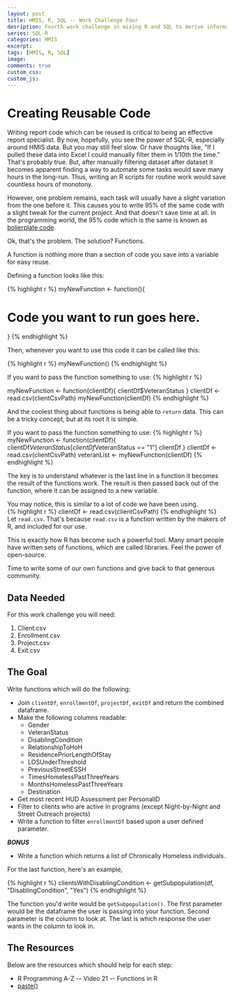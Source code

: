 ```yaml
---
layout: post
title: HMIS, R, SQL -- Work Challenge Four
desription: Fourth work challenge in mixing R and SQL to derive information from HMIS data.
series: SQL-R
categories: HMIS
excerpt:
tags: [HMIS, R, SQL]
image:
comments: true
custom_css: 
custom_js: 
---
```

# Creating Reusable Code

Writing report code which can be reused is critical to being an effective report specialist.  By now, hopefully, you see the power of SQL-R, especially around HMIS data.  But you may still feel slow.  Or have thoughts like, "If I pulled these data into Excel I could manually filter them in 1/10th the time." That's probably true.  But, after manually filtering dataset after dataset it becomes apparent finding a way to automate some tasks would save many hours in the long-run. Thus, writing an R scripts for routine work would save countless hours of monotony.

However, one problem remains, each task will usually have a _slight_ variation from the one before it.  This causes you to write 95% of the same code with a slight tweak for the current project.  And that doesn't save time at all.  In the programming world, the 95% code which is the same is known as [bolierplate code](https://en.wikipedia.org/wiki/Boilerplate_code).

Ok, that's the problem.  The solution? Functions.

A function is nothing more than a section of code you save into a variable for easy reuse.  

Defining a function looks like this:

{% highlight r %}
myNewFunction <- function(){
  # Code you want to run goes here.
}
{% endhighlight %}

Then, whenever you want to use this code it can be called like this:

{% highlight r %}
myNewFunction()
{% endhighlight %}

If you want to pass the function something to use:
{% highlight r %}

myNewFunction <- function(clientDf){
  clientDf$VeteranStatus
}
clientDf <- read.csv(clientCsvPath)
myNewFunction(clientDf)
{% endhighlight %}

And the coolest thing about functions is being able to `return` data.  This can be a tricky concept, but at its root it is simple.

If you want to pass the function something to use:
{% highlight r %}
myNewFunction <- function(clientDf){
  clientDf$VeteranStatus[clientDf$VeteranStatus == "1"]
  clientDf
}
clientDf <- read.csv(clientCsvPath)
veteranList <- myNewFunction(clientDf)
{% endhighlight %}

The key is to understand whatever is the last line in a function it becomes the result of the functions work. The result is then passed back out of the function, where it can be assigned to a new variable.  

You may notice, this is similar to a lot of code we have been using.  
{% highlight r %}
clientDf <- read.csv(clientCsvPath)
{% endhighlight %}
Let `read.csv`.  That's because `read.csv` is a function written by the makers of R, and included for our use.

This is exactly how R has become such a powerful tool.  Many smart people have written sets of functions, which are called libraries.  Feel the power of open-source.

Time to write some of our own functions and give back to that generous community.

## Data Needed

For this work challenge you will need:

1. Client.csv
2. Enrollment.csv
3. Project.csv
4. Exit.csv

## The Goal

Write functions which will do the following:

* Join `clientDf`, `enrollmentDf`, `projectDf`, `exitDf` and return the combined dataframe.
* Make the following columns readable:
  * Gender
  * VeteranStatus
  * DisablingCondition
  * RelationshipToHoH
  * ResidencePriorLengthOfStay
  * LOSUnderThreshold
  * PreviousStreetESSH
  * TimesHomelessPastThreeYears
  * MonthsHomelessPastThreeYears
  * Destination
* Get most recent HUD Assessment per PersonalID
* Filter to clients who are active in programs (except Night-by-Night and Street Outreach projects)
* Write a function to filter `enrollmentDf` based upon a user defined parameter.

***BONUS***
* Write a function which returns a list of Chronically Homeless individuals.

For the last function, here's an example,

{% highlight r %}
clientsWithDisablingCondition <- getSubpopulation(df, "DisablingCondition", "Yes")
{% endhighlight %}

The function you'd write would be `getSubpopulation()`.  The first parameter would be the dataframe the user is passing into your function. Second parameter is the column to look at.  The last is which response the user wants in the column to look in.


## The Resources
Below are the resources which should help for each step:

* R Programming A-Z -- Video 21 -- Functions in R
* [paste()](https://www.r-bloggers.com/paste-paste0-and-sprintf/)

